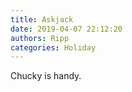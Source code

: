 ```yaml
---
title: Askjack
date: 2019-04-07 22:12:20
authors: Ripp
categories: Holiday
---
```


 Chucky is handy.